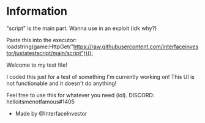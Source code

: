 # Information

"script" is the main part. 
Wanna use in an exploit (idk why?)

Paste this into the executor: loadstring(game:HttpGet("https://raw.githubusercontent.com/interfaceinvestor/justatestscript/main/script"))();

Welcome to my test file!

I coded this just for a test of something I'm currently working on! This UI is not functionable and it doesn't do anything!

Feel free to use this for whatever you need (lol).
DISCORD: helloitsmenotfamous#1405

- Made by @InterfaceInvestor
